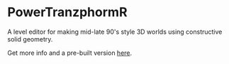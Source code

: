 # PowerTranzphormR
A level editor for making mid-late 90's style 3D worlds using constructive solid geometry.

Get more info and a pre-built version [here](https://personal.utdallas.edu/~hsa190003/).
